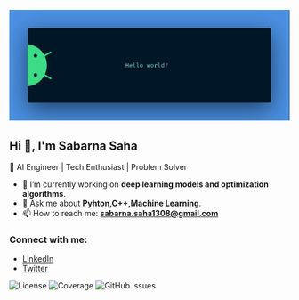
![Banner](https://github.com/Sabarna07-tech/Sabarna07-tech/blob/main/Screenshot%202024-11-18%20020527.png)




## Hi 👋, I'm Sabarna Saha  

🚀 AI Engineer | Tech Enthusiast | Problem Solver  

- 🌱 I’m currently working on **deep learning models and optimization algorithms**.  
- 🔭 Ask me about **Pyhton,C++,Machine Learning**.  
- 📫 How to reach me: **sabarna.saha1308@gmail.com**  

### Connect with me:  
- [LinkedIn](https://www.linkedin.com/in/sabarnasaha/)  
- [Twitter](https://x.com/_sabarna_sh)  

![License](https://img.shields.io/github/license/Sabarna07-tech/Sabarna07-tech)
![Coverage](https://img.shields.io/coveralls/github/Sabarna07-tech/Sabarna07-tech)
![GitHub issues](https://img.shields.io/github/issues/Sabarna07-tech/Sabarna07-tech)
